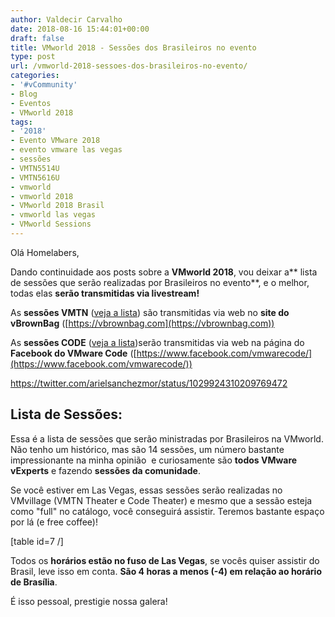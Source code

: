 ```yaml
---
author: Valdecir Carvalho
date: 2018-08-16 15:44:01+00:00
draft: false
title: VMworld 2018 - Sessões dos Brasileiros no evento
type: post
url: /vmworld-2018-sessoes-dos-brasileiros-no-evento/
categories:
- '#vCommunity'
- Blog
- Eventos
- VMworld 2018
tags:
- '2018'
- Evento VMware 2018
- evento vmware las vegas
- sessões
- VMTN5514U
- VMTN5616U
- vmworld
- vmworld 2018
- VMworld 2018 Brasil
- vmworld las vegas
- VMworld Sessions
---
```


Olá Homelabers,

Dando continuidade aos posts sobre a **VMworld 2018**, vou deixar a** lista de sessões que serão realizadas por Brasileiros no evento**, e o melhor, todas elas **serão transmitidas via livestream!**

As **sessões VMTN** ([veja a lista](https://my.vmworld.com/widget/vmware/vmworld18us/uscatalog?search.sessiontype=1499709545050001KZOT&search=)) são transmitidas via web no **site do vBrownBag** ([https://vbrownbag.com](https://vbrownbag.com))

As **sessões CODE** ([veja a lista](https://my.vmworld.com/widget/vmware/vmworld18us/uscatalog?search.sessiontype=15295276596790010ww1&search=))serão transmitidas via web na página do **Facebook do VMware Code** ([https://www.facebook.com/vmwarecode/](https://www.facebook.com/vmwarecode/))

https://twitter.com/arielsanchezmor/status/1029924310209769472



## Lista de Sessões:



Essa é a lista de sessões que serão ministradas por Brasileiros na VMworld. Não tenho um histórico, mas são 14 sessões, um número bastante impressionante na minha opinião  e curiosamente são **todos VMware vExperts** e fazendo **sessões da comunidade**.

Se você estiver em Las Vegas, essas sessões serão realizadas no VMvillage (VMTN Theater e Code Theater) e mesmo que a sessão esteja como "full" no catálogo, você conseguirá assistir. Teremos bastante espaço por lá (e free coffee)!

[table id=7 /]

Todos os **horários estão no fuso de Las Vegas**, se vocês quiser assistir do Brasil, leve isso em conta. **São 4 horas a menos (-4) em relação ao horário de Brasília**.

É isso pessoal, prestigie nossa galera!
